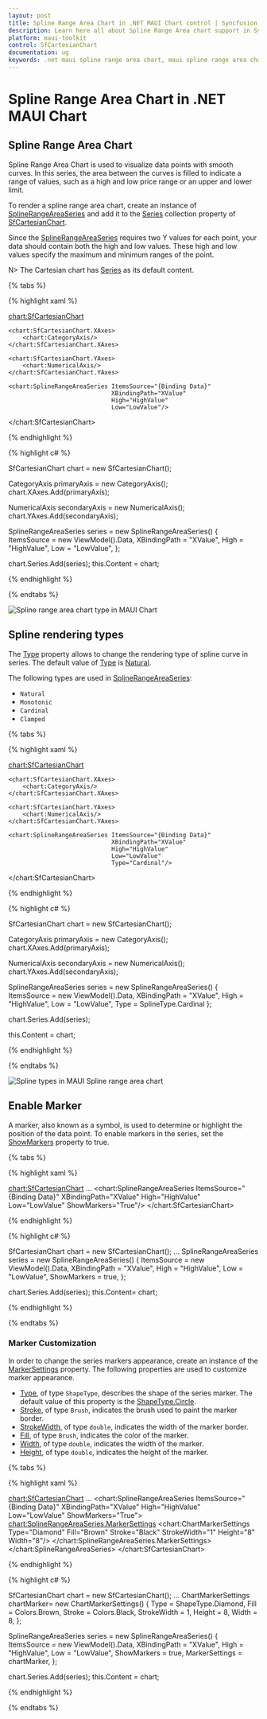 ```yaml
---
layout: post
title: Spline Range Area Chart in .NET MAUI Chart control | Syncfusion
description: Learn here all about Spline Range Area chart support in Syncfusion .NET MAUI Chart (SfCartesianChart) control.
platform: maui-toolkit
control: SfCartesianChart
documentation: ug
keywords: .net maui spline range area chart, maui spline range area chart, spline range area chart customization .net maui, syncfusion maui spline range area chart, cartesian spline range area chart maui, .net maui chart spline range area visualization.
---
```


# Spline Range Area Chart in .NET MAUI Chart

## Spline Range Area Chart

Spline Range Area Chart is used to visualize data points with smooth curves. In this series, the area between the curves is filled to indicate a range of values, such as a high and low price range or an upper and lower limit.

To render a spline range area chart, create an instance of [SplineRangeAreaSeries](https://help.syncfusion.com/cr/maui-toolkit/Syncfusion.Maui.Toolkit.Charts.SplineRangeAreaSeries.html) and add it to the [Series](https://help.syncfusion.com/cr/maui-toolkit/Syncfusion.Maui.Toolkit.Charts.SfCartesianChart.html#Syncfusion_Maui_Toolkit_Charts_SfCartesianChart_Series) collection property of [SfCartesianChart](https://help.syncfusion.com/cr/maui-toolkit/Syncfusion.Maui.Toolkit.Charts.SfCartesianChart.html).

Since the [SplineRangeAreaSeries](https://help.syncfusion.com/cr/maui-toolkit/Syncfusion.Maui.Toolkit.Charts.SplineRangeAreaSeries.html) requires two Y values for each point, your data should contain both the high and low values. These high and low values specify the maximum and minimum ranges of the point.

N> The Cartesian chart has [Series](https://help.syncfusion.com/cr/maui-toolkit/Syncfusion.Maui.Toolkit.Charts.SfCartesianChart.html#Syncfusion_Maui_Toolkit_Charts_SfCartesianChart_Series) as its default content.

{% tabs %}

{% highlight xaml %}

<chart:SfCartesianChart>

    <chart:SfCartesianChart.XAxes>
        <chart:CategoryAxis/>
    </chart:SfCartesianChart.XAxes>

    <chart:SfCartesianChart.YAxes>
        <chart:NumericalAxis/>
    </chart:SfCartesianChart.YAxes>   

    <chart:SplineRangeAreaSeries ItemsSource="{Binding Data}"
                                 XBindingPath="XValue"
                                 High="HighValue"
                                 Low="LowValue"/>

</chart:SfCartesianChart>

{% endhighlight %}

{% highlight c# %}

SfCartesianChart chart = new SfCartesianChart();

CategoryAxis primaryAxis = new CategoryAxis();
chart.XAxes.Add(primaryAxis);

NumericalAxis secondaryAxis = new NumericalAxis();
chart.YAxes.Add(secondaryAxis);

SplineRangeAreaSeries series = new SplineRangeAreaSeries()
{
    ItemsSource = new ViewModel().Data,
    XBindingPath = "XValue",
    High = "HighValue",
    Low = "LowValue",
};

chart.Series.Add(series);
this.Content = chart;

{% endhighlight %}

{% endtabs %}

![Spline range area chart type in MAUI Chart](Chart-types-images/maui_spline_range_area_chart.png)

## Spline rendering types

The [Type](https://help.syncfusion.com/cr/maui-toolkit/Syncfusion.Maui.Toolkit.Charts.SplineRangeAreaSeries.html#Syncfusion_Maui_Toolkit_Charts_SplineRangeAreaSeries_Type) property allows to change the rendering type of spline curve in series. The default value of [Type](https://help.syncfusion.com/cr/maui-toolkit/Syncfusion.Maui.Toolkit.Charts.SplineRangeAreaSeries.html#Syncfusion_Maui_Toolkit_Charts_SplineRangeAreaSeries_Type) is [Natural](https://help.syncfusion.com/cr/maui-toolkit/Syncfusion.Maui.Toolkit.Charts.SplineType.html#Syncfusion_Maui_Toolkit_Charts_SplineType_Natural).

The following types are used in [SplineRangeAreaSeries](https://help.syncfusion.com/cr/maui-toolkit/Syncfusion.Maui.Toolkit.Charts.SplineRangeAreaSeries.html):

* `Natural`
* `Monotonic`
* `Cardinal`
* `Clamped`

{% tabs %}

{% highlight xaml %}

<chart:SfCartesianChart>

    <chart:SfCartesianChart.XAxes>
        <chart:CategoryAxis/>
    </chart:SfCartesianChart.XAxes>

    <chart:SfCartesianChart.YAxes>
        <chart:NumericalAxis/>
    </chart:SfCartesianChart.YAxes>  

    <chart:SplineRangeAreaSeries ItemsSource="{Binding Data}"
                                 XBindingPath="XValue"
                                 High="HighValue"
                                 Low="LowValue"
                                 Type="Cardinal"/>

</chart:SfCartesianChart>

{% endhighlight %}

{% highlight c# %}

SfCartesianChart chart = new SfCartesianChart();

CategoryAxis primaryAxis = new CategoryAxis();
chart.XAxes.Add(primaryAxis);

NumericalAxis secondaryAxis = new NumericalAxis();
chart.YAxes.Add(secondaryAxis);

SplineRangeAreaSeries series = new SplineRangeAreaSeries()
{
    ItemsSource = new ViewModel().Data,
    XBindingPath = "XValue",
    High = "HighValue",
    Low = "LowValue",
    Type = SplineType.Cardinal
};

chart.Series.Add(series);

this.Content = chart;

{% endhighlight %}

{% endtabs %}

![Spline types in MAUI Spline range area chart](Chart-types-images/maui_spline_range_area_types_chart.png)

## Enable Marker

A marker, also known as a symbol, is used to determine or highlight the position of the data point. To enable markers in the series, set the [ShowMarkers](https://help.syncfusion.com/cr/maui-toolkit/Syncfusion.Maui.Toolkit.Charts.SplineRangeAreaSeries.html#Syncfusion_Maui_Toolkit_Charts_SplineRangeAreaSeries_ShowMarkers) property to true.

{% tabs %}

{% highlight xaml %}

<chart:SfCartesianChart>
    ...
    <chart:SplineRangeAreaSeries ItemsSource="{Binding Data}"
                                 XBindingPath="XValue"
                                 High="HighValue"
                                 Low="LowValue"
                                 ShowMarkers="True"/>
</chart:SfCartesianChart>

{% endhighlight %}

{% highlight c# %}

SfCartesianChart chart = new SfCartesianChart();
...
SplineRangeAreaSeries series = new SplineRangeAreaSeries()
{
    ItemsSource = new ViewModel().Data,
    XBindingPath = "XValue",
    High = "HighValue",
    Low = "LowValue",
    ShowMarkers = true,
};

chart.Series.Add(series);
this.Content= chart;

{% endhighlight %}

{% endtabs %}

### Marker Customization

In order to change the series markers appearance, create an instance of the [MarkerSettings](https://help.syncfusion.com/cr/maui-toolkit/Syncfusion.Maui.Toolkit.Charts.SplineRangeAreaSeries.html#Syncfusion_Maui_Toolkit_Charts_SplineRangeAreaSeries_MarkerSettings) property. The following properties are used to customize marker appearance.

* [Type](https://help.syncfusion.com/cr/maui-toolkit/Syncfusion.Maui.Toolkit.Charts.ChartMarkerSettings.html#Syncfusion_Maui_Toolkit_Charts_ChartMarkerSettings_Type), of type `ShapeType`, describes the shape of the series marker. The default value of this property is the [ShapeType.Circle](https://help.syncfusion.com/cr/maui-toolkit/Syncfusion.Maui.Toolkit.Charts.ShapeType.html#Syncfusion_Maui_Toolkit_Charts_ShapeType_Circle).
* [Stroke](https://help.syncfusion.com/cr/maui-toolkit/Syncfusion.Maui.Toolkit.Charts.ChartMarkerSettings.html#Syncfusion_Maui_Toolkit_Charts_ChartMarkerSettings_Stroke), of type `Brush`, indicates the brush used to paint the marker border.
* [StrokeWidth](https://help.syncfusion.com/cr/maui-toolkit/Syncfusion.Maui.Toolkit.Charts.ChartMarkerSettings.html#Syncfusion_Maui_Toolkit_Charts_ChartMarkerSettings_StrokeWidth), of type `double`, indicates the width of the marker border.
* [Fill](https://help.syncfusion.com/cr/maui-toolkit/Syncfusion.Maui.Toolkit.Charts.ChartMarkerSettings.html#Syncfusion_Maui_Toolkit_Charts_ChartMarkerSettings_Fill), of type `Brush`, indicates the color of the marker.
* [Width](https://help.syncfusion.com/cr/maui-toolkit/Syncfusion.Maui.Toolkit.Charts.ChartMarkerSettings.html#Syncfusion_Maui_Toolkit_Charts_ChartMarkerSettings_Width), of type `double`, indicates the width of the marker.
* [Height](https://help.syncfusion.com/cr/maui-toolkit/Syncfusion.Maui.Toolkit.Charts.ChartMarkerSettings.html#Syncfusion_Maui_Toolkit_Charts_ChartMarkerSettings_Height), of type `double`, indicates the height of the marker.

{% tabs %}

{% highlight xaml %}

<chart:SfCartesianChart>
    ...
    <chart:SplineRangeAreaSeries ItemsSource="{Binding Data}" 
                                 XBindingPath="XValue"
                                 High="HighValue"
                                 Low="LowValue"
                                 ShowMarkers="True">
        <chart:SplineRangeAreaSeries.MarkerSettings>
            <chart:ChartMarkerSettings Type="Diamond"
                                       Fill="Brown"
                                       Stroke="Black"
                                       StrokeWidth="1"
                                       Height="8"
                                       Width="8"/>
        </chart:SplineRangeAreaSeries.MarkerSettings>
    </chart:SplineRangeAreaSeries>
</chart:SfCartesianChart>

{% endhighlight %}

{% highlight c# %}

SfCartesianChart chart = new SfCartesianChart();
...
ChartMarkerSettings chartMarker= new ChartMarkerSettings()
{
    Type = ShapeType.Diamond,
    Fill = Colors.Brown,
    Stroke = Colors.Black,
    StrokeWidth = 1,
    Height = 8,
    Width = 8,
};

SplineRangeAreaSeries series = new SplineRangeAreaSeries()
{
    ItemsSource = new ViewModel().Data,
    XBindingPath = "XValue",
    High = "HighValue",
    Low = "LowValue",
    ShowMarkers = true,
    MarkerSettings = chartMarker,
};

chart.Series.Add(series);
this.Content = chart;

{% endhighlight %}

{% endtabs %}